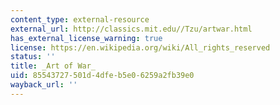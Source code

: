 ```yaml
---
content_type: external-resource
external_url: http://classics.mit.edu//Tzu/artwar.html
has_external_license_warning: true
license: https://en.wikipedia.org/wiki/All_rights_reserved
status: ''
title: _Art of War_
uid: 85543727-501d-4dfe-b5e0-6259a2fb39e0
wayback_url: ''
---
```

